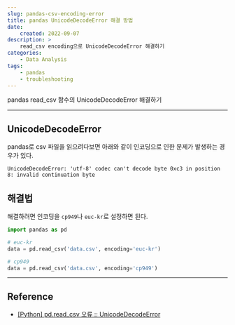 ```yaml
---
slug: pandas-csv-encoding-error
title: pandas UnicodeDecodeError 해결 방법
date:
    created: 2022-09-07
description: >
    read_csv encoding으로 UnicodeDecodeError 해결하기
categories:
    - Data Analysis
tags:
    - pandas
    - troubleshooting
---
```


pandas read_csv 함수의 UnicodeDecodeError 해결하기  

<!-- more -->

---

## UnicodeDecodeError

pandas로 csv 파일을 읽으려다보면 아래와 같이 인코딩으로 인한 문제가 발생하는 경우가 있다.  

```
UnicodeDecodeError: 'utf-8' codec can't decode byte 0xc3 in position 8: invalid continuation byte
```

## 해결법

해결하려면 인코딩을 `cp949`나 `euc-kr`로 설정하면 된다.  

```python
import pandas as pd

# euc-kr
data = pd.read_csv('data.csv', encoding='euc-kr')

# cp949
data = pd.read_csv('data.csv', encoding='cp949')
```

---
## Reference
- [[Python] pd.read_csv 오류 :: UnicodeDecodeError](https://mizykk.tistory.com/125)

